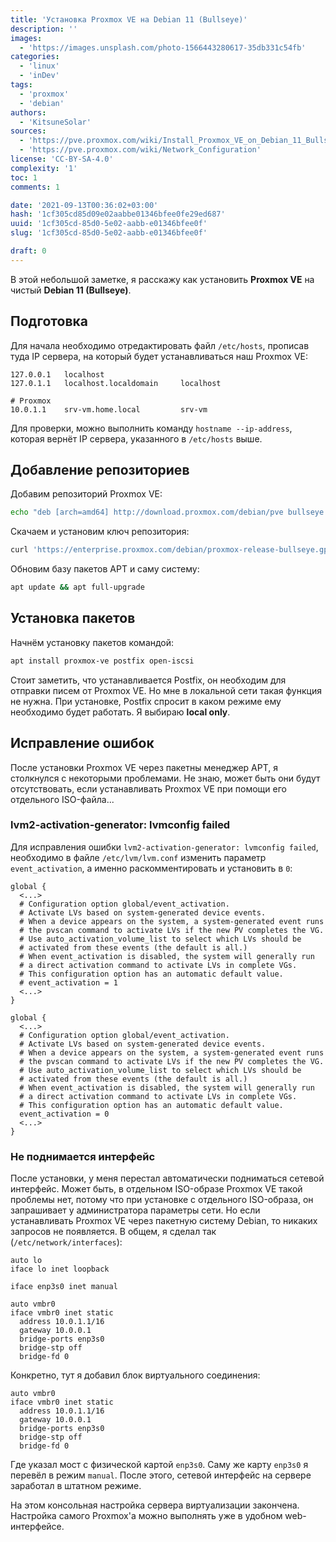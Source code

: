 ```yaml
---
title: 'Установка Proxmox VE на Debian 11 (Bullseye)'
description: ''
images:
  - 'https://images.unsplash.com/photo-1566443280617-35db331c54fb'
categories:
  - 'linux'
  - 'inDev'
tags:
  - 'proxmox'
  - 'debian'
authors:
  - 'KitsuneSolar'
sources:
  - 'https://pve.proxmox.com/wiki/Install_Proxmox_VE_on_Debian_11_Bullseye'
  - 'https://pve.proxmox.com/wiki/Network_Configuration'
license: 'CC-BY-SA-4.0'
complexity: '1'
toc: 1
comments: 1

date: '2021-09-13T00:36:02+03:00'
hash: '1cf305cd85d09e02aabbe01346bfee0fe29ed687'
uuid: '1cf305cd-85d0-5e02-aabb-e01346bfee0f'
slug: '1cf305cd-85d0-5e02-aabb-e01346bfee0f'

draft: 0
---
```


В этой небольшой заметке, я расскажу как установить **Proxmox VE** на чистый **Debian 11 (Bullseye)**.

<!--more-->

## Подготовка

Для начала необходимо отредактировать файл `/etc/hosts`, прописав туда IP сервера, на который будет устанавливаться наш Proxmox VE:

```text
127.0.0.1   localhost
127.0.1.1   localhost.localdomain     localhost

# Proxmox
10.0.1.1    srv-vm.home.local         srv-vm
```

Для проверки, можно выполнить команду `hostname --ip-address`, которая вернёт IP сервера, указанного в `/etc/hosts` выше.

## Добавление репозиториев

Добавим репозиторий Proxmox VE:

```sh
echo "deb [arch=amd64] http://download.proxmox.com/debian/pve bullseye pve-no-subscription" > /etc/apt/sources.list.d/pve.list
```

Скачаем и установим ключ репозитория:

```sh
curl 'https://enterprise.proxmox.com/debian/proxmox-release-bullseye.gpg' -o /etc/apt/trusted.gpg.d/pve.gpg
```

Обновим базу пакетов APT и саму систему:

```sh
apt update && apt full-upgrade
```

## Установка пакетов

Начнём установку пакетов командой:

```sh
apt install proxmox-ve postfix open-iscsi
```

Стоит заметить, что устанавливается Postfix, он необходим для отправки писем от Proxmox VE. Но мне в локальной сети такая функция не нужна. При установке, Postfix спросит в каком режиме ему необходимо будет работать. Я выбираю **local only**.

## Исправление ошибок

После установки Proxmox VE через пакетны менеджер APT, я столкнулся с некоторыми проблемами. Не знаю, может быть они будут отсутствовать, если устанавливать Proxmox VE при помощи его отдельного ISO-файла...

### lvm2-activation-generator: lvmconfig failed

Для исправления ошибки `lvm2-activation-generator: lvmconfig failed`, необходимо в файле `/etc/lvm/lvm.conf` изменить параметр `event_activation`, а именно раскомментировать и установить в `0`:

```text
global {
  <...>
  # Configuration option global/event_activation.
  # Activate LVs based on system-generated device events.
  # When a device appears on the system, a system-generated event runs
  # the pvscan command to activate LVs if the new PV completes the VG.
  # Use auto_activation_volume_list to select which LVs should be
  # activated from these events (the default is all.)
  # When event_activation is disabled, the system will generally run
  # a direct activation command to activate LVs in complete VGs.
  # This configuration option has an automatic default value.
  # event_activation = 1
  <...>
}
```

```text
global {
  <...>
  # Configuration option global/event_activation.
  # Activate LVs based on system-generated device events.
  # When a device appears on the system, a system-generated event runs
  # the pvscan command to activate LVs if the new PV completes the VG.
  # Use auto_activation_volume_list to select which LVs should be
  # activated from these events (the default is all.)
  # When event_activation is disabled, the system will generally run
  # a direct activation command to activate LVs in complete VGs.
  # This configuration option has an automatic default value.
  event_activation = 0
  <...>
}
```

### Не поднимается  интерфейс

После установки, у меня перестал автоматически подниматься сетевой интерфейс. Может быть, в отдельном ISO-образе Proxmox VE такой проблемы нет, потому что при установке с отдельного ISO-образа, он запрашивает у администратора параметры сети. Но если устанавливать Proxmox VE через пакетную систему Debian, то никаких запросов не появляется. В общем, я сделал так (`/etc/network/interfaces`):

```text
auto lo
iface lo inet loopback

iface enp3s0 inet manual

auto vmbr0
iface vmbr0 inet static
  address 10.0.1.1/16
  gateway 10.0.0.1
  bridge-ports enp3s0
  bridge-stp off
  bridge-fd 0
```

Конкретно, тут я добавил блок виртуального соединения:

```text
auto vmbr0
iface vmbr0 inet static
  address 10.0.1.1/16
  gateway 10.0.0.1
  bridge-ports enp3s0
  bridge-stp off
  bridge-fd 0
```

Где указал мост с физической картой `enp3s0`. Саму же карту `enp3s0` я перевёл в режим `manual`. После этого, сетевой интерфейс на сервере заработал в штатном режиме.

На этом консольная настройка сервера виртуализации закончена. Настройка самого Proxmox'а можно выполнять уже в удобном web-интерфейсе.
